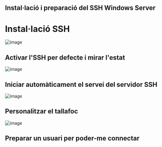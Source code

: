 ## Instal·lació i preparació del SSH Windows Server

# Instal·lació SSH
![image](https://github.com/user-attachments/assets/fe9fddaf-c3b1-4f4b-b10d-fed86d3576e4)

## Activar l'SSH per defecte i mirar l'estat
![image](https://github.com/user-attachments/assets/6a3b8b17-7ee4-4274-9d1b-d355b0f9fc7d)

## Iniciar automàticament el servei del servidor SSH
![image](https://github.com/user-attachments/assets/e1609683-0e11-43b9-9584-6794b376dca7)

## Personalitzar el tallafoc
![image](https://github.com/user-attachments/assets/f6802955-b9a9-4b6c-ad48-4cfaeaf332aa)

## Preparar un usuari per poder-me connectar
